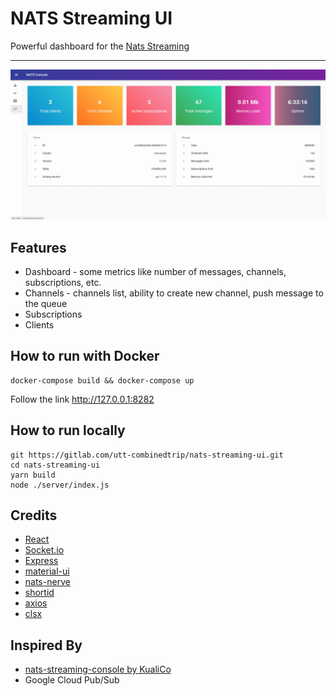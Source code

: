# NATS Streaming UI
Powerful dashboard for the [Nats Streaming](https://nats-io.github.io/docs/nats_streaming/intro.html)

___

![alt text](./docs/screenshots.gif "Nats Streaming UI")


## Features
- Dashboard - some metrics like number of messages, channels, subscriptions, etc.
- Channels - channels list, ability to create new channel, push message to the queue 
- Subscriptions
- Clients


## How to run with Docker

```shell script
docker-compose build && docker-compose up
```

Follow the link http://127.0.0.1:8282

## How to run locally

```shell script
git https://gitlab.com/utt-combinedtrip/nats-streaming-ui.git
cd nats-streaming-ui
yarn build
node ./server/index.js
```


## Credits
- [React](https://reactjs.org)
- [Socket.io](https://socket.io/)
- [Express](https://expressjs.com)
- [material-ui](https://material-ui.com/)
- [nats-nerve](https://www.npmjs.com/package/nats-nerve)
- [shortid](https://www.npmjs.com/package/shortid)
- [axios](https://www.npmjs.com/package/axios)
- [clsx](https://www.npmjs.com/package/clsx)

## Inspired By 
- [nats-streaming-console by KualiCo](https://github.com/KualiCo/nats-streaming-console)
- Google Cloud Pub/Sub